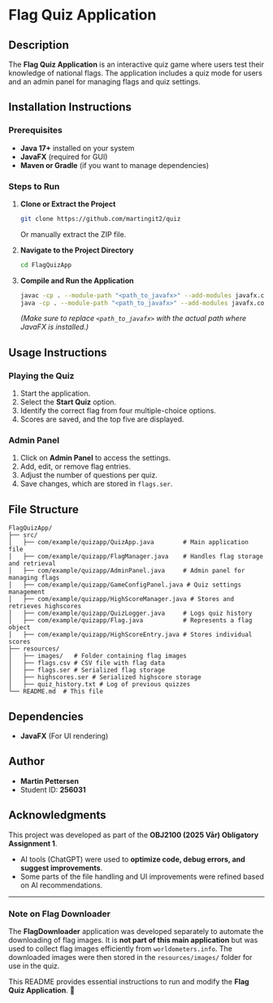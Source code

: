 # Flag Quiz Application

## Description
The **Flag Quiz Application** is an interactive quiz game where users test their knowledge of national flags. The application includes a quiz mode for users and an admin panel for managing flags and quiz settings.

## Installation Instructions
### Prerequisites
- **Java 17+** installed on your system
- **JavaFX** (required for GUI)
- **Maven or Gradle** (if you want to manage dependencies)

### Steps to Run
1. **Clone or Extract the Project**
   ```sh
   git clone https://github.com/martingit2/quiz
   ```
   Or manually extract the ZIP file.

2. **Navigate to the Project Directory**
   ```sh
   cd FlagQuizApp
   ```

3. **Compile and Run the Application**
   ```sh
   javac -cp . --module-path "<path_to_javafx>" --add-modules javafx.controls,javafx.fxml com/example/quizapp/QuizApp.java
   java -cp . --module-path "<path_to_javafx>" --add-modules javafx.controls,javafx.fxml com.example.quizapp.QuizApp
   ```
   *(Make sure to replace `<path_to_javafx>` with the actual path where JavaFX is installed.)*

## Usage Instructions
### Playing the Quiz
1. Start the application.
2. Select the **Start Quiz** option.
3. Identify the correct flag from four multiple-choice options.
4. Scores are saved, and the top five are displayed.

### Admin Panel
1. Click on **Admin Panel** to access the settings.
2. Add, edit, or remove flag entries.
3. Adjust the number of questions per quiz.
4. Save changes, which are stored in `flags.ser`.

## File Structure
```
FlagQuizApp/
├── src/
│   ├── com/example/quizapp/QuizApp.java        # Main application file
│   ├── com/example/quizapp/FlagManager.java    # Handles flag storage and retrieval
│   ├── com/example/quizapp/AdminPanel.java     # Admin panel for managing flags
│   ├── com/example/quizapp/GameConfigPanel.java # Quiz settings management
│   ├── com/example/quizapp/HighScoreManager.java # Stores and retrieves highscores
│   ├── com/example/quizapp/QuizLogger.java     # Logs quiz history
│   ├── com/example/quizapp/Flag.java           # Represents a flag object
│   ├── com/example/quizapp/HighScoreEntry.java # Stores individual scores
├── resources/
│   ├── images/   # Folder containing flag images
│   ├── flags.csv # CSV file with flag data
│   ├── flags.ser # Serialized flag storage
│   ├── highscores.ser # Serialized highscore storage
│   ├── quiz_history.txt # Log of previous quizzes
└── README.md  # This file
```

## Dependencies
- **JavaFX** (For UI rendering)

## Author
- **Martin Pettersen**
- Student ID: **256031**

## Acknowledgments
This project was developed as part of the **OBJ2100 (2025 Vår) Obligatory Assignment 1**.
- AI tools (ChatGPT) were used to **optimize code, debug errors, and suggest improvements**.
- Some parts of the file handling and UI improvements were refined based on AI recommendations.

---
### **Note on Flag Downloader**
The **FlagDownloader** application was developed separately to automate the downloading of flag images. It is **not part of this main application** but was used to collect flag images efficiently from `worldometers.info`. The downloaded images were then stored in the `resources/images/` folder for use in the quiz.

This README provides essential instructions to run and modify the **Flag Quiz Application**. 🚀

